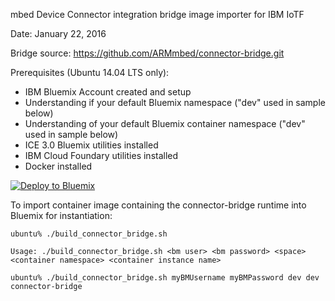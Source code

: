 mbed Device Connector integration bridge image importer for IBM IoTF

Date: January 22, 2016

Bridge source: https://github.com/ARMmbed/connector-bridge.git

Prerequisites (Ubuntu 14.04 LTS only):
- IBM Bluemix Account created and setup
- Understanding if your default Bluemix namespace ("dev" used in sample below)
- Understanding of your default Bluemix container namespace ("dev" used in sample below)
- ICE 3.0 Bluemix utilities installed
- IBM Cloud Foundary utilities installed
- Docker installed

[![Deploy to Bluemix](https://bluemix.net/deploy/button.png)](https://bluemix.net/deploy?repository=https://github.com/ARMmbed/connector-bridge-container-iotf-kone.git)

To import container image containing the connector-bridge runtime into Bluemix for instantiation:

    ubuntu% ./build_connector_bridge.sh

    Usage: ./build_connector_bridge.sh <bm user> <bm password> <space> <container namespace> <container instance name>

    ubuntu% ./build_connector_bridge.sh myBMUsername myBMPassword dev dev connector-bridge
